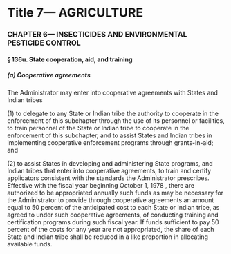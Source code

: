 
# Title 7— AGRICULTURE
### CHAPTER 6— INSECTICIDES AND ENVIRONMENTAL PESTICIDE CONTROL
#### § 136u. State cooperation, aid, and training
##### (a) Cooperative agreements

The Administrator may enter into cooperative agreements with States and Indian tribes

(1) to delegate to any State or Indian tribe the authority to cooperate in the enforcement of this subchapter through the use of its personnel or facilities, to train personnel of the State or Indian tribe to cooperate in the enforcement of this subchapter, and to assist States and Indian tribes in implementing cooperative enforcement programs through grants-in-aid; and

(2) to assist States in developing and administering State programs, and Indian tribes that enter into cooperative agreements, to train and certify applicators consistent with the standards the Administrator prescribes. Effective with the fiscal year beginning October 1, 1978 , there are authorized to be appropriated annually such funds as may be necessary for the Administrator to provide through cooperative agreements an amount equal to 50 percent of the anticipated cost to each State or Indian tribe, as agreed to under such cooperative agreements, of conducting training and certification programs during such fiscal year. If funds sufficient to pay 50 percent of the costs for any year are not appropriated, the share of each State and Indian tribe shall be reduced in a like proportion in allocating available funds.
